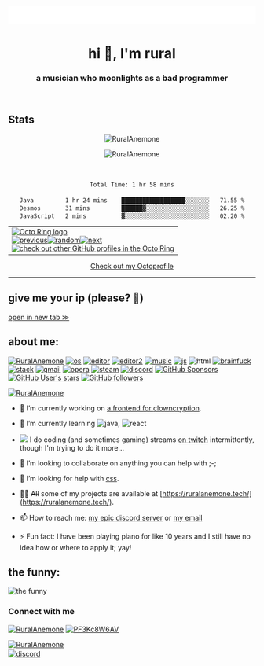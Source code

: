 <p align="center"><a href="https://git.io/typing-svg"><img src="/typing.svg" alt="Typing SVG" /></a></p>
<h1 align="center">hi 👋, I'm rural</h1>
<h3 align="center">a musician who moonlights as a bad programmer</h3>
<br>
<div align="center">
<h2 align="left">Stats</h2>

<p><img  src="https://github-readme-stats.vercel.app/api/?username=RuralAnemone&theme=dracula&hide_border=true&hide_title=true&count_private=true" alt="RuralAnemone" /></p>
<p><img src="https://github-readme-streak-stats.herokuapp.com/?user=RuralAnemone&theme=dracula&mode=weekly" alt="RuralAnemone" /></p><br>
<!--START_SECTION:waka-->

```text
Total Time: 1 hr 58 mins

Java         1 hr 24 mins    ██████████████████░░░░░░░   71.55 %
Desmos       31 mins         ██████▓░░░░░░░░░░░░░░░░░░   26.25 %
JavaScript   2 mins          ▓░░░░░░░░░░░░░░░░░░░░░░░░   02.20 %
```

<!--END_SECTION:waka-->
<table><tbody><tr><td><a href="https://octo-ring.com/"><img src="https://octo-ring.com/static/img/widget/top.png" width="99%" alt="Octo Ring logo" align="top"></a><br><a href="https://octo-ring.com/p/RuralAnemone/prev"><img src="https://octo-ring.com/static/img/widget/prev.png" width="33%" alt="previous" align="top" title="previous profile"></a><a href="https://octo-ring.com/p/RuralAnemone/random"><img src="https://octo-ring.com/static/img/widget/random.png" width="33%" alt="random" align="top" title="random profile"></a><a href="https://octo-ring.com/p/RuralAnemone/next"><img src="https://octo-ring.com/static/img/widget/next.png" width="33%" alt="next" align="top" title="next profile"></a><br><a href="https://octo-ring.com/"><img src="https://octo-ring.com/static/img/widget/bottom.png" width="99%" alt="check out other GitHub profiles in the Octo Ring" align="top"></a></td></tr></tbody></table>
<a href="https://octoprofile.vercel.app/user?id=RuralAnemone">Check out my Octoprofile</a>
</div>
<hr>
<h2>give me your ip (please? 🥺)</h2>
<a href="https://cdn1.ruralanemone.tech/e/e.html" target="_blank">open in new tab &#8811;</a>

<h2>about me:</h2>
<p align="left"> 
  <a href="./"><img src="https://komarev.com/ghpvc/?username=RuralAnemone&label=Profile Visitors&color=001eff&style=flat" alt="RuralAnemone" /></a>
  <a href="https://3kh0.ruralanemone.tech/dump/redirect.html?to=https%3A%2F%2Fgithub.com%2Fruralanemone&local=true"><img src="https://img.shields.io/badge/OS-windows-lightgrey/?logo=windows" alt="os"></a>
  <a href="https://repl.it"><img src="https://img.shields.io/badge/Editor-replit-blue/?logo=replit&logoColor=darkgrey&color=darkgrey" alt="editor"></a>
  <a href="https://google.com/search?q=vs+code+idk"><img src="https://img.shields.io/badge/Editor-VS%20Code-blue/?logo=visualstudiocode&color=blue" alt="editor2"></a>
  <a href="https://reddit.com/u/ruralanemone>"<img src="https://img.shields.io/reddit/user-karma/combined/RuralAnemone_?logo=reddit" alt="Reddit User Karma"></a>
  <a href="https://open.spotify.com/user/865gvwh1q8cz6cvadsyelnna2"><img src="https://img.shields.io/badge/Listens%20to-Spotify-blue/?logo=spotify&logoColor=warning&color=1DB954" alt="music"></a>
  <a href="https://js.org"><img src="https://img.shields.io/badge/Knows-JavaScript-blue/?logo=javascript&logoColor=warning&color=yellow" alt="js"></a>
  <img src="https://img.shields.io/badge/Knows-HTML-blue/?logo=html5&logoColor=warning&color=orange" alt="html">
  <a href="https://il.ax/watch?v=hdHjjBS4cs8"><img src="https://img.shields.io/badge/Knows-BrainFuck-F00?logo=brainfuck" alt="brainfuck"></a>
  <a href="https://stackoverflow.com/users/17834675/rural-anemone"><img src="https://img.shields.io/badge/Uses-stackoverflow-blue/?logo=stackoverflow&logoColor=warning&color=ef8236" alt="stack"></a>
  <a href="https://gmail.com"><img alt="gmail" src="https://img.shields.io/badge/Uses-Gmail-blue/?logo=gmail&logoColor=warning&color=red"></a>
  <a href="https://opera.com/gx"><img alt="opera" src="https://img.shields.io/badge/Uses-OperaGX-blue/?logo=opera&logoColor=ff1b2d&color=ff1b2d"></a>
  <a href="https://steampowered.com"><img alt="steam" src="https://img.shields.io/badge/Uses-Steam-blue/?logo=steam&logoColor=1b2838&color=1b2838"></a>
  <a href="https://discord.id/?prefill=317304545451573248"><img src="https://img.shields.io/badge/Uses-Discord-blue/?logo=discord&logoColor=warning&color=7289DA" alt="discord"></a>
  <a href="https://ko-fi.com/ruralanemone"><img alt="GitHub Sponsors" src="https://img.shields.io/github/sponsors/RuralAnemone?label=Sponsors&logo=githubsponsors&style=flat"></a>
  <a href="./"><img alt="GitHub User's stars" src="https://img.shields.io/github/stars/RuralAnemone?color=yellow&label=User%20Stars&logo=github&logoColor=yellow"></a>
  <a href="./"><img alt="GitHub followers" src="https://img.shields.io/github/followers/RuralAnemone?color=g&label=User%20Followers&logo=github"></a>
       </p>
<p align="left"> <a href="https://github.com/ryo-ma/github-profile-trophy"><img src="https://github-profile-trophy.vercel.app/?username=RuralAnemone&no-frame=trueno-bg=true&theme=dracula" alt="RuralAnemone" /></a> </p>

- 🔭 I’m currently working on [a frontend for ](https://github.com/RuralAnemone/clowncryption-frontend)[clowncryption](https://github.com/BradyBangasser/ClownCryption).

- 🌱 I’m currently learning ![java](https://cdn-icons-png.flaticon.com/16/226/226777.png), ![react](https://cdn4.iconfinder.com/data/icons/logos-3/600/React.js_logo-16.png)

- ![](https://cdn.iconscout.com/icon/free/png-16/twitch-20-721977.png) I do coding (and sometimes gaming) streams [on twitch](https://twitch.tv/ruralanemone) intermittently, though I'm trying to do it more...

- 👯 I’m looking to collaborate on anything you can help with ;-;

- 🤝 I’m looking for help with [css](https://github.com/RuralAnemone/ruralanemone.tech).

- 👨‍💻 ~~All~~ some of my projects are available at [https://ruralanemone.tech/](https://ruralanemone.tech/).

- 📫 How to reach me: [my epic discord server](https://discord.gg/PF3Kc8W6AV) or [my email](mailto:dev@ruralanemone.tech)

- ⚡ Fun fact: I have been playing piano for like 10 years and I still have no idea how or where to apply it; yay!

<h2>the funny:</h2>
<img src="https://readme-jokes.vercel.app/api" alt="the funny" />


<h3 align="left">Connect with me</h3>
<p align="left">
<a href="https://twitter.com/RuralAnemone" target="blank"><img align="center" src="https://raw.githubusercontent.com/rahuldkjain/github-profile-readme-generator/master/src/images/icons/Social/twitter.svg" alt="RuralAnemone" height="30" width="40" /></a>
<a href="https://discord.gg/PF3Kc8W6AV" target="blank"><img align="center" src="https://raw.githubusercontent.com/rahuldkjain/github-profile-readme-generator/master/src/images/icons/Social/discord.svg" alt="PF3Kc8W6AV" height="30" width="40" /></a>
</p>
<p align="left"> <a href="https://twitter.com/RuralAnemone" target="blank"><img src="https://img.shields.io/twitter/follow/RuralAnemone?logo=twitter&style=for-the-badge" alt="RuralAnemone" /></a> <br>
<a href="https://discord.gg/PF3Kc8W6AV" target="blank"><img align="center" src="https://img.shields.io/discord/974705517819723776?label=Server&logo=discord&style=for-the-badge" alt="discord"></a></p>
